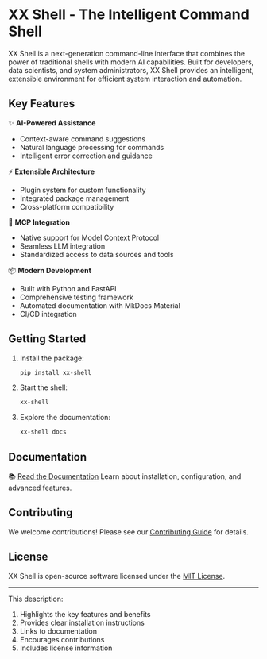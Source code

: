 # XX Shell - The Intelligent Command Shell

XX Shell is a next-generation command-line interface that combines the power of traditional shells with modern AI capabilities. Built for developers, data scientists, and system administrators, XX Shell provides an intelligent, extensible environment for efficient system interaction and automation.

## Key Features

✨ **AI-Powered Assistance**
- Context-aware command suggestions
- Natural language processing for commands
- Intelligent error correction and guidance

⚡ **Extensible Architecture**
- Plugin system for custom functionality
- Integrated package management
- Cross-platform compatibility

🔗 **MCP Integration**
- Native support for Model Context Protocol
- Seamless LLM integration
- Standardized access to data sources and tools

📦 **Modern Development**
- Built with Python and FastAPI
- Comprehensive testing framework
- Automated documentation with MkDocs Material
- CI/CD integration

## Getting Started

1. Install the package:
   ```bash
   pip install xx-shell
   ```

2. Start the shell:
   ```bash
   xx-shell
   ```

3. Explore the documentation:
   ```bash
   xx-shell docs
   ```

## Documentation

📚 [Read the Documentation](https://nirabo.github.io/xx-shell/)
Learn about installation, configuration, and advanced features.

## Contributing

We welcome contributions! Please see our [Contributing Guide](CONTRIBUTING.md) for details.

## License

XX Shell is open-source software licensed under the [MIT License](LICENSE).

---

This description:
1. Highlights the key features and benefits
2. Provides clear installation instructions
3. Links to documentation
4. Encourages contributions
5. Includes license information
